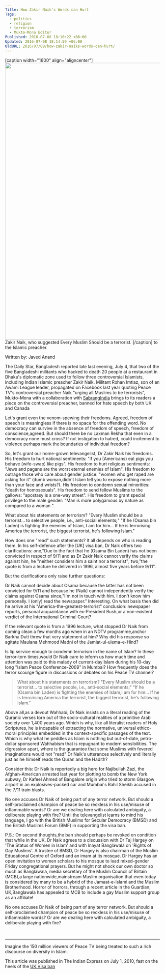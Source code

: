```yaml
---
Title: How Zakir Naik's Words can Hurt
Tags:
  - politics
  - religion
  - terrorism
  - Mukto-Mona Editor
Published: 2016-07-08 18:10:22 +06:00
Updated: 2016-07-08 18:14:59 +06:00
OldURL: 2016/07/08/how-zakir-naiks-words-can-hurt/
---
```


[caption width="1600" align="aligncenter"]<img src="https://www.sabrangindia.in/sites/default/files/images/Zakir_Naik-3x2.jpg" width="1600" height="901" class /> Zakir Naik, who suggested Every Muslim Should be a terrorist. [/caption] to the Islamic preacher.

Written by: Javed Anand

The Daily Star, Bangladesh reported late last evening, July 4, that two of the five Bangladeshi militants who hacked to death 20 people at a restaurant in Dhaka's diplomatic zone used to follow three controversial Islamists, including Indian Islamic preacher Zakir Naik. Militant Rohan Imtiaz, son of an Awami League leader, propagated on Facebook last year quoting Peace TV's controversial preacher Naik "urging all Muslims to be terrorists", Mukto-Mona with a collaboration with <a href="https://www.sabrangindia.in">SabrangIndia</a> brings to its readers a piece on the controversial preacher, banned for hate speech by both UK and Canada

Let's grant even the venom-spewing their freedoms. Agreed, freedom of speech is meaningless if there is no space for the offending word. No democracy can survive in the absence of freedom of speech, freedom of conscience,agreed. But should there be no Laxman Rekha that even in a democracy none must cross? If not instigation to hatred, could incitement to violence perhaps mark the boundaries of individual freedom?

So, let's grant our home-grown televangelist, Dr Zakir Naik his freedoms. His freedom to hurt national sentiments: "If you (Americans) eat pigs you behave (wife-swap) like pigs". His freedom to hurt religious sentiments: "Jews and pagans are the worst eternal enemies of Islam". His freedom to outrage those who care about gender justice: "women who get raped are asking for it" (dumb woman,didn't Islam tell you to expose nothing more than your face and wrists?). His freedom to condemn sexual minorities: "death for homosexuals". His freedom to send fellow Muslims to the gallows: "apostasy is a one-way street". His freedom to grant special privilege to the male gender: "Man is more polygamous by nature as compared to a woman ".

What about his statements on terrorism? "Every Muslim should be a terrorist… to selective people, i.e., anti-social elements;" "If he (Osama bin Laden) is fighting the enemies of Islam, I am for him… If he is terrorising America the terrorist, the biggest terrorist, he's following Islam."

How does one "read" such statements? It all depends on who is reading them. In his self-defence after the [UK] visa ban, Dr Naik offers two clarifications: one,"Due to the fact that he (Osama Bin Laden) has not been convicted in respect of 9/11 and as Dr Zakir Naik cannot verify the claims against him, he "neither considers him a saint nor a terrorist"; two,"the quote is from a lecture he delivered in 1996, almost five years before 9/11".

But the clarifications only raise further questions:

Dr Naik cannot decide about Osama because the latter has not been convicted for 9/11 and because he (Naik) cannot independently verify the claims against Osama since,"I'm not in touch with him. I don't know him personally. I (only) read the newspaper." Interesting. On what basis then did he arrive at his "America-the-greatest-terrorist" conclusion: newspaper reports, personal acquaintance with ex-President Bush,or a non-existent verdict of the International Criminal Court?

If the relevant quote is from a 1996 lecture, what stopped Dr Naik from coming clean a few months ago when in an NDTV programme,anchor Barkha Dutt threw that very statement at him? Why did his response so agitate Maulana Mehmood Madni of the Jamiat-ul-ulema-e-Hind?

Is lip service enough to condemn terrorism in the name of Islam? In these terror-torn times,would Dr Naik care to inform us how much time and attention was paid to this malady of current-day Islam during his 10-day long "Islam Peace Conference-2009" in Mumbai? How frequently does the terror scourge figure in discussions or debates on his Peace TV channel?


<blockquote>
What about his statements on terrorism? "Every Muslim should be a terrorist… to selective people, i.e., anti-social elements;" "If he (Osama bin Laden) is fighting the enemies of Islam,I am for him… If he is terrorising America the terrorist, the biggest terrorist, he's following Islam."
</blockquote>


Above all,as a devout Wahhabi, Dr Naik insists on a literal reading of the Quranic verses torn out of the socio-cultural realities of a primitive Arab society over 1,400 years ago. Which is why, like all literalist readers of Holy Scriptures, he is incapable of extracting the normative, universal ethico-moral principles embedded in the context-specific passages of the text. Which is why what he peddles as Islam is nothing but out-of-date, petro-dollar sponsored Wahhabism that is repugnant to modern sensibilities. The digression apart, where is the guarantee that some Muslims with fevered imaginations would not "read" Dr Naik's utterances selectively and literally just as he himself reads the Quran and the Hadith?

Consider this: Dr Naik is reportedly a big hero for Najibullah Zazi, the Afghan-American arrested last year for plotting to bomb the New York subway, Dr Kafeel Ahmed of Bangalore origin who tried to storm Glasgow airport in an explosives-packed car and Mumbai's Rahil Sheikh accused in the 7/11 train blasts.

No one accuses Dr Naik of being part of any terror network. But should a self-proclaimed champion of peace be so reckless in his use/misuse of inflammable words? Or are we dealing here with calculated ambiguity, a deliberate playing with fire? Until the televangelist learns to mind his language, I go with the British Muslims for Secular Democracy (BMSD) and the British Muslims Forum (BMF) in supporting the visa ban.

P.S.: On second thoughts,the ban should perhaps be revoked on condition that while in the UK, Dr Naik agrees to a discussion with Dr Taj Hargey on 'The Status of Women in Islam' and with Inayat Banglawala on 'Rights of Gay Muslims'. A trustee of BMSD, Dr Hargey is also chairman of the Muslim Educational Centre of Oxford and an imam at its mosque. Dr Hargey has an open invitation to women scholars to his mosque to lead mixed-gender Friday congregational prayers. But he might not shock our own doctor so much as Banglawala, media secretary of the Muslim Council of Britain (MCB),a large nationwide,mainstream Muslim organisation that even today is considered by many to be a hybrid of the Jamaat-e-Islami and the Muslim Brotherhood. Horror of horrors, through a recent article in the Guardian, UK,Banglawala has appealed to MCB to include a gay Muslim support group as an affiliate!

No one accuses Dr Naik of being part of any terror network. But should a self-proclaimed champion of peace be so reckless in his use/misuse of inflammable words? Or are we dealing here with calculated ambiguity, a deliberate playing with fire?

&nbsp;

_______________________________________________________________________

Imagine the 150 million viewers of Peace TV being treated to such a rich discourse on diversity in Islam.

This article was published in The Indian Express on July 1, 2010, fast on the heels of the <a href="https://indianexpress.com/article/opinion/columns/how-words-can-hurt/">UK Visa ban</a>
